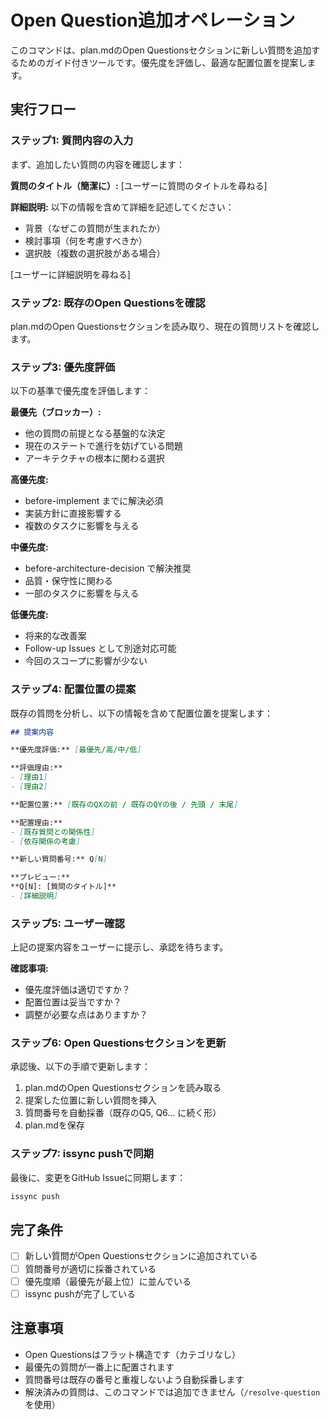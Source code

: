 # Open Question追加オペレーション

このコマンドは、plan.mdのOpen Questionsセクションに新しい質問を追加するためのガイド付きツールです。優先度を評価し、最適な配置位置を提案します。

## 実行フロー

### ステップ1: 質問内容の入力

まず、追加したい質問の内容を確認します：

**質問のタイトル（簡潔に）:**
[ユーザーに質問のタイトルを尋ねる]

**詳細説明:**
以下の情報を含めて詳細を記述してください：
- 背景（なぜこの質問が生まれたか）
- 検討事項（何を考慮すべきか）
- 選択肢（複数の選択肢がある場合）

[ユーザーに詳細説明を尋ねる]

### ステップ2: 既存のOpen Questionsを確認

plan.mdのOpen Questionsセクションを読み取り、現在の質問リストを確認します。

### ステップ3: 優先度評価

以下の基準で優先度を評価します：

**最優先（ブロッカー）:**
- 他の質問の前提となる基盤的な決定
- 現在のステートで進行を妨げている問題
- アーキテクチャの根本に関わる選択

**高優先度:**
- before-implement までに解決必須
- 実装方針に直接影響する
- 複数のタスクに影響を与える

**中優先度:**
- before-architecture-decision で解決推奨
- 品質・保守性に関わる
- 一部のタスクに影響を与える

**低優先度:**
- 将来的な改善案
- Follow-up Issues として別途対応可能
- 今回のスコープに影響が少ない

### ステップ4: 配置位置の提案

既存の質問を分析し、以下の情報を含めて配置位置を提案します：

```markdown
## 提案内容

**優先度評価:** [最優先/高/中/低]

**評価理由:**
- [理由1]
- [理由2]

**配置位置:** [既存のQXの前 / 既存のQYの後 / 先頭 / 末尾]

**配置理由:**
- [既存質問との関係性]
- [依存関係の考慮]

**新しい質問番号:** Q[N]

**プレビュー:**
**Q[N]: [質問のタイトル]**
- [詳細説明]
```

### ステップ5: ユーザー確認

上記の提案内容をユーザーに提示し、承認を待ちます。

**確認事項:**
- 優先度評価は適切ですか？
- 配置位置は妥当ですか？
- 調整が必要な点はありますか？

### ステップ6: Open Questionsセクションを更新

承認後、以下の手順で更新します：

1. plan.mdのOpen Questionsセクションを読み取る
2. 提案した位置に新しい質問を挿入
3. 質問番号を自動採番（既存のQ5, Q6... に続く形）
4. plan.mdを保存

### ステップ7: issync pushで同期

最後に、変更をGitHub Issueに同期します：

```bash
issync push
```

## 完了条件

- [ ] 新しい質問がOpen Questionsセクションに追加されている
- [ ] 質問番号が適切に採番されている
- [ ] 優先度順（最優先が最上位）に並んでいる
- [ ] issync pushが完了している

## 注意事項

- Open Questionsはフラット構造です（カテゴリなし）
- 最優先の質問が一番上に配置されます
- 質問番号は既存の番号と重複しないよう自動採番します
- 解決済みの質問は、このコマンドでは追加できません（`/resolve-question`を使用）
